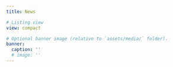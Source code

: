 ```yaml
---
title: News

# Listing view
view: compact

# Optional banner image (relative to `assets/media/` folder).
banner:
  caption: ''
  # image: ''
---
```

